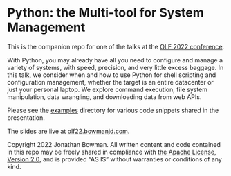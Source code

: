 # Python: the Multi-tool for System Management

This is the companion repo for one of the talks at the
[OLF 2022 conference](https://olfconference.org).

With Python, you may already have all you need to configure
and manage a variety of systems, with speed, precision, and very little
excess baggage. In this talk, we consider when and how to use Python for
shell scripting and configuration management, whether the target is an
entire datacenter or just your personal laptop. We explore command
execution, file system manipulation, data wrangling, and downloading
data from web APIs.

Please see the [examples](examples/) directory for various code snippets
shared in the presentation.

The slides are live at [olf22.bowmanjd.com](https://olf22.bowmanjd.com).

Copyright 2022 Jonathan Bowman. All written content and code contained in this repo may
be freely shared in compliance with [the Apache License, Version 2.0](LICENSE),
and is provided “AS IS” without warranties or conditions of any kind.

